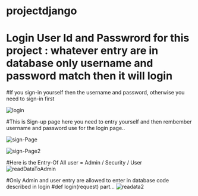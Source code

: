 # projectdjango
 # Login User Id and Passwrord for this project : whatever entry are in database only username and password match then it will login 
 
 #If you sign-in yourself then the username and password, otherwise you need to sign-in first
 
![login](https://user-images.githubusercontent.com/91686685/233588014-9b4c19dd-b87d-4a5c-ae97-1af00cc8be1f.JPG)

#This is Sign-up page here you need to entry yourself and then rembember username and password use for the login page..


![sign-Page](https://user-images.githubusercontent.com/91686685/233588041-7eaca9d9-2525-4cff-b484-3a01d2e497e7.JPG)

![sign-Page2](https://user-images.githubusercontent.com/91686685/233588054-c6d55fd7-0ac1-4b05-90f8-2dbfd0fe4961.JPG)

#Here is the Entry-Of All user = Admin / Security / User  
![readDataToAdmin](https://user-images.githubusercontent.com/91686685/233588067-96b40238-6b25-49a4-874f-aaebe0e6dbd9.JPG)

#Only Admin and user entry are allowed to enter in database code described in login #def login(request) part...
![readata2](https://user-images.githubusercontent.com/91686685/233588087-ee1307b9-eda0-4f92-a3f8-e75967d1ff0d.JPG)

